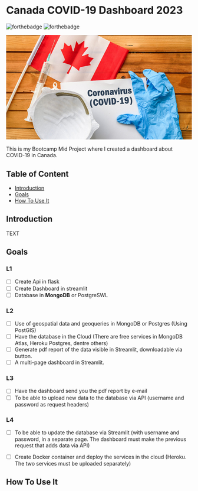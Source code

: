 # Canada COVID-19 Dashboard 2023

![forthebadge](https://forthebadge.com/images/badges/made-with-python.svg)
![forthebadge](https://forthebadge.com/images/badges/check-it-out.svg)

![myimagen](/img_readme/cover.jpeg)

This is my Bootcamp Mid Project where I created a dashboard about COVID-19 in Canada.

## Table of Content

- [Introduction](#Introduction)
- [Goals](#Goals)
- [How To Use It](#How-To-Use-It)


## Introduction

TEXT


## Goals

### L1
- [ ] Create Api in flask
- [ ] Create Dashboard in streamlit
- [ ] Database in **MongoDB** or PostgreSWL
### L2
- [ ] Use of geospatial data and geoqueries in MongoDB or Postgres (Using PostGIS)
- [ ] Have the database in the Cloud (There are free services in MongoDB Atlas, Heroku Postgres, dentre others)
- [ ] Generate pdf report of the data visible in Streamlit, downloadable via button.
- [ ] A multi-page dashboard in Streamlit.
### L3
- [ ] Have the dashboard send you the pdf report by e-mail
- [ ] To be able to upload new data to the database via API (username and password as request headers)
### L4
- [ ] To be able to update the database via Streamlit (with username and password, in a separate page. The dashboard must make the previous request that adds data via API)
- [ ] Create Docker container and deploy the services in the cloud (Heroku. The two services must be uploaded separately)


## How To Use It

